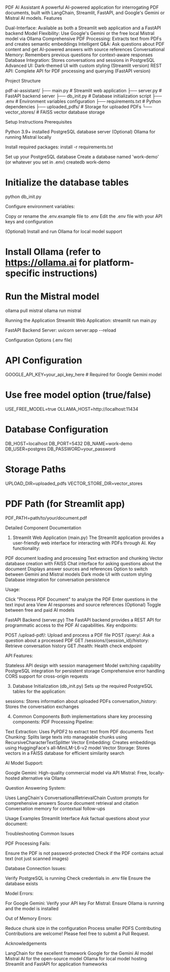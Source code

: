 PDF AI Assistant
A powerful AI-powered application for interrogating PDF documents, built with LangChain, Streamlit, FastAPI, and Google's Gemini or Mistral AI models.
Features

Dual-Interface: Available as both a Streamlit web application and a FastAPI backend
Model Flexibility: Use Google's Gemini or the free local Mistral model via Ollama
Comprehensive PDF Processing: Extracts text from PDFs and creates semantic embeddings
Intelligent Q&A: Ask questions about PDF content and get AI-powered answers with source references
Conversational Memory: Remembers previous questions for context-aware responses
Database Integration: Stores conversations and sessions in PostgreSQL
Advanced UI: Dark-themed UI with custom styling (Streamlit version)
REST API: Complete API for PDF processing and querying (FastAPI version)

Project Structure

pdf-ai-assistant/
├── main.py                # Streamlit web application
├── server.py              # FastAPI backend server
├── db_init.py             # Database initialization script
├── .env                   # Environment variables configuration
├── requirements.txt       # Python dependencies
├── uploaded_pdfs/         # Storage for uploaded PDFs
└── vector_stores/         # FAISS vector database storage

Setup Instructions
Prerequisites

Python 3.9+ installed
PostgreSQL database server
(Optional) Ollama for running Mistral locally

Install required packages:
install -r requirements.txt

Set up your PostgreSQL database
 Create a database named 'work-demo' (or whatever you set in .env)
createdb work-demo

# Initialize the database tables
python db_init.py

Configure environment variables:

Copy or rename the .env.example file to .env
Edit the .env file with your API keys and configuration


(Optional) Install and run Ollama for local model support
# Install Ollama (refer to https://ollama.ai for platform-specific instructions)

# Run the Mistral model
ollama pull mistral
ollama run mistral

Running the Application
Streamlit Web Application:
streamlit run main.py

FastAPI Backend Server:
uvicorn server:app --reload


Configuration Options (.env file)

# API Configuration
GOOGLE_API_KEY=your_api_key_here  # Required for Google Gemini model

# Use free model option (true/false)
USE_FREE_MODEL=true
OLLAMA_HOST=http://localhost:11434

# Database Configuration
DB_HOST=localhost
DB_PORT=5432
DB_NAME=work-demo
DB_USER=postgres
DB_PASSWORD=your_password

# Storage Paths
UPLOAD_DIR=uploaded_pdfs
VECTOR_STORE_DIR=vector_stores

# PDF Path (for Streamlit app)
PDF_PATH=path/to/your/document.pdf

Detailed Component Documentation
1. Streamlit Web Application (main.py)
The Streamlit application provides a user-friendly web interface for interacting with PDFs through AI.
Key functionality:

PDF document loading and processing
Text extraction and chunking
Vector database creation with FAISS
Chat interface for asking questions about the document
Displays answer sources and references
Option to switch between Gemini and Mistral models
Dark mode UI with custom styling
Database integration for conversation persistence

Usage:

Click "Process PDF Document" to analyze the PDF
Enter questions in the text input area
View AI responses and source references
(Optional) Toggle between free and paid AI models

FastAPI Backend (server.py)
The FastAPI backend provides a REST API for programmatic access to the PDF AI capabilities.
Key endpoints:

POST /upload-pdf/: Upload and process a PDF file
POST /query/: Ask a question about a processed PDF
GET /sessions/{session_id}/history: Retrieve conversation history
GET /health: Health check endpoint

API Features:

Stateless API design with session management
Model switching capability
PostgreSQL integration for persistent storage
Comprehensive error handling
CORS support for cross-origin requests

3. Database Initialization (db_init.py)
Sets up the required PostgreSQL tables for the application:

sessions: Stores information about uploaded PDFs
conversation_history: Stores the conversation exchanges

4. Common Components
Both implementations share key processing components:
PDF Processing Pipeline:

Text Extraction: Uses PyPDF2 to extract text from PDF documents
Text Chunking: Splits large texts into manageable chunks using RecursiveCharacterTextSplitter
Vector Embedding: Creates embeddings using HuggingFace's all-MiniLM-L6-v2 model
Vector Storage: Stores vectors in a FAISS database for efficient similarity search


AI Model Support:

Google Gemini: High-quality commercial model via API
Mistral: Free, locally-hosted alternative via Ollama

Question Answering System:

Uses LangChain's ConversationalRetrievalChain
Custom prompts for comprehensive answers
Source document retrieval and citation
Conversation memory for contextual follow-ups

Usage Examples
Streamlit Interface
Ask factual questions about your document:

Troubleshooting
Common Issues

PDF Processing Fails:

Ensure the PDF is not password-protected
Check if the PDF contains actual text (not just scanned images)


Database Connection Issues:

Verify PostgreSQL is running
Check credentials in .env file
Ensure the database exists


Model Errors:

For Google Gemini: Verify your API key
For Mistral: Ensure Ollama is running and the model is installed


Out of Memory Errors:

Reduce chunk size in the configuration
Process smaller PDFS
Contributing
Contributions are welcome! Please feel free to submit a Pull Request.


Acknowledgements

LangChain for the excellent framework
Google for the Gemini AI model
Mistral AI for the open-source model
Ollama for local model hosting
Streamlit and FastAPI for application frameworks